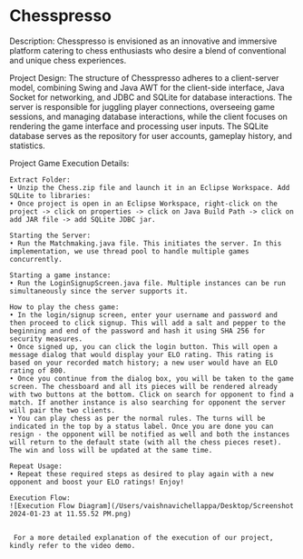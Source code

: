 # Chesspresso
Description: 
Chesspresso is envisioned as an innovative and immersive platform catering to chess enthusiasts who desire a blend of conventional and unique chess experiences. 

Project Design: 
The structure of Chesspresso adheres to a client-server model, combining Swing and Java AWT for the client-side interface, Java Socket for networking, and JDBC and SQLite for database interactions. The server is responsible for juggling player connections, overseeing game sessions, and managing database interactions, while the client focuses on rendering the game interface and processing user inputs. The SQLite database serves as the repository for user accounts, gameplay history, and statistics.

Project Game Execution Details:

    Extract Folder:
    • Unzip the Chess.zip file and launch it in an Eclipse Workspace. Add SQLite to libraries:
    • Once project is open in an Eclipse Workspace, right-click on the project -> click on properties -> click on Java Build Path -> click on add JAR file -> add SQLite JDBC jar.
    
    Starting the Server:
    • Run the Matchmaking.java file. This initiates the server. In this implementation, we use thread pool to handle multiple games concurrently.
    
    Starting a game instance:
    • Run the LoginSignupScreen.java file. Multiple instances can be run simultaneously since the server supports it.
    
    How to play the chess game:
    • In the login/signup screen, enter your username and password and then proceed to click signup. This will add a salt and pepper to the beginning and end of the password and hash it using SHA 256 for security measures.
    • Once signed up, you can click the login button. This will open a message dialog that would display your ELO rating. This rating is based on your recorded match history; a new user would have an ELO rating of 800.
    • Once you continue from the dialog box, you will be taken to the game screen. The chessboard and all its pieces will be rendered already with two buttons at the bottom. Click on search for opponent to find a match. If another instance is also searching for opponent the server will pair the two clients.
    • You can play chess as per the normal rules. The turns will be indicated in the top by a status label. Once you are done you can resign - the opponent will be notified as well and both the instances will return to the default state (with all the chess pieces reset). The win and loss will be updated at the same time.
    
    Repeat Usage:
    • Repeat these required steps as desired to play again with a new opponent and boost your ELO ratings! Enjoy!
    
    Execution Flow:
    ![Execution Flow Diagram](/Users/vaishnavichellappa/Desktop/Screenshot 2024-01-23 at 11.55.52 PM.png)


     For a more detailed explanation of the execution of our project, kindly refer to the video demo.
